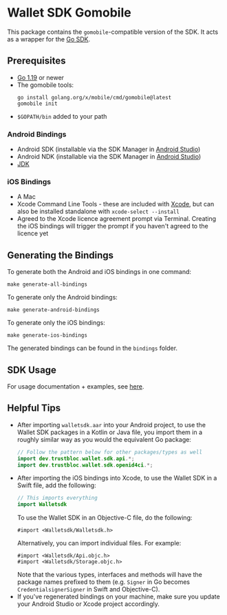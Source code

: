 # Wallet SDK Gomobile

This package contains the `gomobile`-compatible version of the SDK. It acts as a wrapper for the [Go SDK](../../README.md).

## Prerequisites

* [Go 1.19](https://go.dev/doc/install) or newer
* The gomobile tools:
  ```
  go install golang.org/x/mobile/cmd/gomobile@latest
  gomobile init
  ```
* `$GOPATH/bin` added to your path

### Android Bindings

* Android SDK (installable via the SDK Manager in [Android Studio](https://developer.android.com/studio/install))
* Android NDK (installable via the SDK Manager in [Android Studio](https://developer.android.com/studio/install))
* [JDK](https://www.oracle.com/java/technologies/downloads/)

### iOS Bindings

* A Mac
* Xcode Command Line Tools - these are included with [Xcode](https://developer.apple.com/xcode/), but can also be installed standalone with `xcode-select --install`
* Agreed to the Xcode licence agreement prompt via Terminal. Creating the iOS bindings will trigger the prompt if you haven't agreed to the licence yet

## Generating the Bindings

To generate both the Android and iOS bindings in one command:

```
make generate-all-bindings
```

To generate only the Android bindings:

```
make generate-android-bindings
```

To generate only the iOS bindings:

```
make generate-ios-bindings
```

The generated bindings can be found in the `bindings` folder.

## SDK Usage

For usage documentation + examples, see [here](docs/usage.md).

## Helpful Tips

* After importing `walletsdk.aar` into your Android project, to use the Wallet SDK packages in a Kotlin or 
  Java file, you import them in a roughly similar way as you would the equivalent Go package:
  ```java
  // Follow the pattern below for other packages/types as well
  import dev.trustbloc.wallet.sdk.api.*;
  import dev.trustbloc.wallet.sdk.openid4ci.*;
  ```
* After importing the iOS bindings into Xcode, to use the Wallet SDK in a Swift file, add the following:
  ```swift
  // This imports everything
  import Walletsdk
  ```
  To use the Wallet SDK in an Objective-C file, do the following:
  ```objc
  #import <Walletsdk/Walletsdk.h>
  ```
  Alternatively, you can import individual files. For example:
  ```objc
  #import <Walletsdk/Api.objc.h>
  #import <Walletsdk/Storage.objc.h>
  ```
  Note that the various types, interfaces and methods will have the package names prefixed to them (e.g. 
  `Signer` in Go becomes `CredentialsignerSigner` in Swift and Objective-C).
* If you've regenerated bindings on your machine, make sure you update your Android Studio or Xcode project accordingly.
